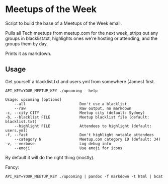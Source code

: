 # Meetups of the Week

Script to build the base of a Meetups of the Week email.

Pulls all Tech meetups from meetup.com for the next week, strips out any groups in blacklist.txt, highlights ones we're hosting or attending, and the groups them by day.

Prints it as markdown.

## Usage

Get yourself a blacklist.txt and users.yml from somewhere (James) first.

    API_KEY=YOUR_MEETUP_KEY ./upcoming --help

    Usage: upcoming [options]
        --all                        Don't use a blacklist
        --raw                        Raw output, no markdown
    -c, --city CITY                  Meetup city (default: Sydney)
    -b, --blacklist FILE             Meetup blacklist file (default: blacklist.txt)
        --highlight FILE             Attendees to highlight (default: users.yml)
    -f, --fast                       Don't highlight notable attendees
        --category N                 Meetup.com category ID (default: 34)
    -v, --verbose                    Log debug info
        --emoji                      Use emoji for icons

By default it will do the right thing (mostly).

Fancy:

    API_KEY=YOUR_MEETUP_KEY ./upcoming | pandoc -f markdown -t html | bcat

